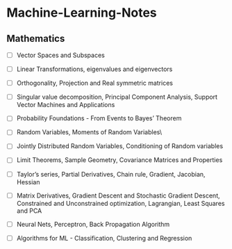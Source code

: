 # Machine-Learning-Notes

## **Mathematics**
- [ ] Vector Spaces and Subspaces
- [ ] Linear Transformations, eigenvalues and eigenvectors
- [ ] Orthogonality, Projection and Real symmetric matrices
- [ ] Singular value decomposition, Principal Component Analysis, Support Vector Machines and Applications
- [ ] Probability Foundations - From Events to Bayes’ Theorem
- [ ] Random Variables, Moments of Random Variables\
- [ ] Jointly Distributed Random Variables, Conditioning of Random variables
- [ ] Limit Theorems, Sample Geometry, Covariance Matrices and Properties
- [ ] Taylor’s series, Partial Derivatives, Chain rule, Gradient, Jacobian, Hessian
- [ ] Matrix Derivatives, Gradient Descent and Stochastic Gradient Descent, Constrained and Unconstrained optimization, Lagrangian, Least Squares and PCA
- [ ] Neural Nets, Perceptron, Back Propagation Algorithm
- [ ] Algorithms for ML - Classification, Clustering and Regression

